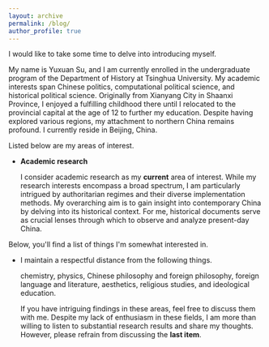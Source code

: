 ```yaml
---
layout: archive
permalink: /blog/
author_profile: true
---
```


I would like to take some time to delve into introducing myself.

My name is Yuxuan Su, and I am currently enrolled in the undergraduate program of the Department of History at Tsinghua University. My academic interests span Chinese politics, computational political science, and historical political science. Originally from Xianyang City in Shaanxi Province, I enjoyed a fulfilling childhood there until I relocated to the provincial capital at the age of 12 to further my education. Despite having explored various regions, my attachment to northern China remains profound. I currently reside in Beijing, China.

Listed below are my areas of interest.

* **Academic research**

    I consider academic research as my **current** area of interest. While my research interests encompass a broad spectrum, I am particularly intrigued by authoritarian regimes and their diverse implementation methods. My overarching aim is to gain insight into contemporary China by delving into its historical context. For me, historical documents serve as crucial lenses through which to observe and analyze present-day China.

Below, you'll find a list of things I'm somewhat interested in.

* I maintain a respectful distance from the following things.

    chemistry, physics, Chinese philosophy and foreign philosophy, foreign language and literature, aesthetics, religious studies, and ideological education.

    If you have intriguing findings in these areas, feel free to discuss them with me. Despite my lack of enthusiasm in these fields, I am more than willing to listen to substantial research results and share my thoughts. However, please refrain from discussing the **last item**.

